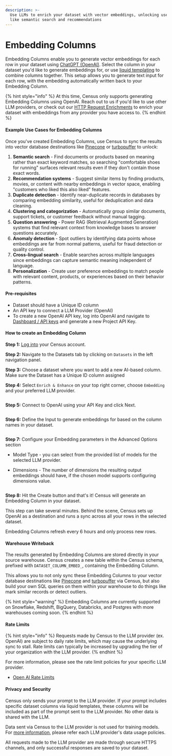 ```yaml
---
description: >-
  Use LLMs to enrich your dataset with vector embeddings, unlocking use cases
  like semantic search and recommendations
---
```


# Embedding Columns

Embedding Columns enable you to generate vector embeddings for each row in your dataset using [ChatGPT (OpenAI)](https://platform.openai.com/docs/guides/embeddings). Select the column in your dataset you'd like to generate embeddings for, or use [liquid templating](../../syncs/structuring-data/liquid-templates.md) to combine columns together. This setup allows you to generate text input for each row, with the embedding automatically written back to your Embedding Column.

{% hint style="info" %}
At this time, Census only supports generating Embedding Columns using OpenAI. Reach out to us if you'd like to use other LLM providers, or check out our [HTTP Request Enrichments](enrichment/http-request-enrichments.md) to enrich your dataset with embeddings from any provider you have access to.
{% endhint %}

#### Example Use Cases for Embedding Columns

Once you've created Embedding Columns, use Census to sync the results into vector database destinations like [Pinecone](../../destinations/available-destinations/turbopuffer.md) or [turbopuffer](../../destinations/available-destinations/turbopuffer.md) to unlock:

1. **Semantic search** - Find documents or products based on meaning rather than exact keyword matches, so searching "comfortable shoes for running" surfaces relevant results even if they don't contain those exact words.
2. **Recommendation systems** - Suggest similar items by finding products, movies, or content with nearby embeddings in vector space, enabling "customers who liked this also liked" features.
3. **Duplicate detection** - Identify near-duplicate records in databases by comparing embedding similarity, useful for deduplication and data cleaning.
4. **Clustering and categorization** - Automatically group similar documents, support tickets, or customer feedback without manual tagging.
5. **Question answering** - Power RAG (Retrieval Augmented Generation) systems that find relevant context from knowledge bases to answer questions accurately.
6. **Anomaly detection** - Spot outliers by identifying data points whose embeddings are far from normal patterns, useful for fraud detection or quality control.
7. **Cross-lingual search** - Enable searches across multiple languages since embeddings can capture semantic meaning independent of language.
8. **Personalization** - Create user preference embeddings to match people with relevant content, products, or experiences based on their behavior patterns.

#### Pre-requisites

* Dataset should have a Unique ID column
* An API key to connect a LLM Provider (OpenAI)
* To create a new OpenAI API key, log into OpenAI and navigate to [Dashboard / API keys](https://platform.openai.com/api-keys) and generate a new Project API Key.

#### How to create an Embedding Column

**Step 1:** [Log into](https://app.getcensus.com/) your Census account.

**Step 2:** Navigate to the Datasets tab by clicking on `Datasets` in the left navigation panel.

**Step 3:** Choose a dataset where you want to add a new AI-based column. Make sure the Dataset has a Unique ID column assigned

**Step 4:** Select `Enrich & Enhance` on your top right corner, choose `Embedding` and your preferred LLM provider.

<figure><img src="../../.gitbook/assets/Screenshot 2025-10-17 at 2.00.02 PM.png" alt=""><figcaption></figcaption></figure>

**Step 5:** Connect to OpenAI using your API Key and click Next.

<figure><img src="../../.gitbook/assets/Screenshot 2025-10-17 at 2.01.10 PM.png" alt=""><figcaption></figcaption></figure>

**Step 6:** Define the Input to generate embeddings for based on the column names in your dataset.

<figure><img src="../../.gitbook/assets/Screenshot 2025-10-17 at 2.02.50 PM.png" alt=""><figcaption></figcaption></figure>

**Step 7:** Configure your Embedding parameters in the Advanced Options section

* Model Type - you can select from the provided list of models for the selected LLM provider.
*   Dimensions - The number of dimensions the resulting output embeddings should have, if the chosen model supports configuring dimensions value.

    <figure><img src="../../.gitbook/assets/Screenshot 2025-10-17 at 2.05.02 PM.png" alt=""><figcaption></figcaption></figure>

**Step 8:** Hit the Create button and that's it! Census will generate an Embedding Column in your dataset.

This step can take several minutes. Behind the scene, Census sets up OpenAI as a destination and runs a sync across all your rows in the selected dataset.

Embedding Columns refresh every 6 hours and only process new rows.

#### Warehouse Writeback

The results generated by Embedding Columns are stored directly in your source warehouse. Census creates a new table within the Census schema, prefixed with `DATASET_COLUMN_EMBED_`, containing the Embedding Column.

This allows you to not only sync these Embedding Columns to your vector database destinations like [Pinecone](../../destinations/available-destinations/turbopuffer.md) and [turbopuffer](../../destinations/available-destinations/turbopuffer.md) via Census, but also build your own SQL queries on  them within your warehouse to do things like mark similar records or detect outliers.

{% hint style="warning" %}
Embedding Columns are currently supported on Snowflake, Redshift, BigQuery, Databricks, and Postgres with more warehouses coming soon.
{% endhint %}

#### Rate Limits

{% hint style="info" %}
Requests made by Census to the LLM provider (ex. OpenAI) are subject to daily rate limits, which may cause the underlying sync to stall. Rate limits can typically be increased by upgrading the tier of your organization with the LLM provider.
{% endhint %}

For more information, please see the rate limit policies for your specific LLM provider.

* [Open AI Rate Limits](https://platform.openai.com/docs/guides/rate-limits#usage-tiers)

#### Privacy and Security

Census only sends your prompt to the LLM provider. If your prompt includes specific dataset columns via liquid templates, these columns will be included as part of the prompt sent to the LLM provider. No other data is shared with the LLM.

Data sent via Census to the LLM provider is not used for training models. For [more information](https://community.openai.com/t/does-the-openai-api-get-access-to-the-data-i-send-it-or-store-the-data/599538), please refer each LLM provider's data usage policies.

All requests made to the LLM provider are made through secure HTTPS channels, and only successful responses are saved to your dataset.
